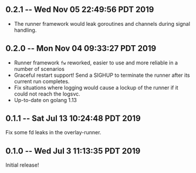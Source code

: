 ## 0.2.1 -- Wed Nov 05 22:49:56 PDT 2019

- The runner framework would leak goroutines and channels during signal handling.

## 0.2.0 -- Mon Nov 04 09:33:27 PDT 2019

- Runner framework `fw` reworked, easier to use and more reliable in a number of scenarios
- Graceful restart support! Send a SIGHUP to terminate the runner after its current run completes.
- Fix situations where logging would cause a lockup of the runner if it could not reach the logsvc.
- Up-to-date on golang 1.13

## 0.1.1 -- Sat Jul 13 10:24:48 PDT 2019

Fix some fd leaks in the overlay-runner.

## 0.1.0 -- Wed Jul 3 11:13:35 PDT 2019

Initial release!
